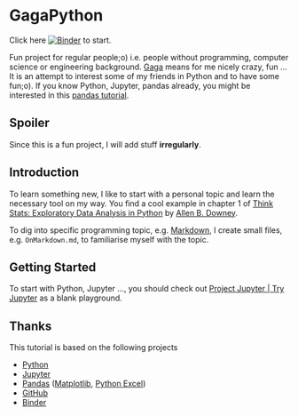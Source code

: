 # GagaPython

Click here 
[![Binder](http://mybinder.org/badge_logo.svg)](https://mybinder.org/v2/gh/StarwolfDancingWithHisPack/GagaPython/master?urlpath=lab/tree/index.ipynb) to start.

Fun project for regular people;o) i.e. people without programming, computer science or engineering background. [Gaga](https://www.duden.de/rechtschreibung/gaga_nicht_recht_bei_Verstand) means for me nicely crazy, fun ... It is an attempt to interest some of my friends in Python and to have some fun;o). If you know Python, Jupyter, pandas already, you might be interested in this [pandas tutorial](https://github.com/jorisvandenbossche/pandas-tutorial/blob/master/README.md).

## Spoiler
Since this is a fun project, I will add stuff **irregularly**.

## Introduction
To learn something new, I like to start with a personal topic and learn the necessary tool on my way. You find a cool example in chapter 1 of [Think Stats: Exploratory Data Analysis in Python](http://greenteapress.com/thinkstats2/html/thinkstats2002.html) by [Allen B. Downey](https://en.wikipedia.org/wiki/Allen_B._Downey).

To dig into specific programming topic, e.g. [Markdown](https://en.wikipedia.org/wiki/Markdown), I create small files, e.g. `OnMarkdown.md`, to familiarise myself with the topic. 

## Getting Started
To start with Python, Jupyter ..., you should check out [Project Jupyter | Try Jupyter](https://jupyter.org/try) as a blank playground. 

## Thanks
This tutorial is based on the following projects
- [Python](https://www.python.org)
- [Jupyter](https://jupyter.org)
- [Pandas](https://pandas.pydata.org) ([Matplotlib](https://matplotlib.org), [Python Excel](http://www.python-excel.org))
- [GitHub](https://github.com)
- [Binder](https://mybinder.org)
